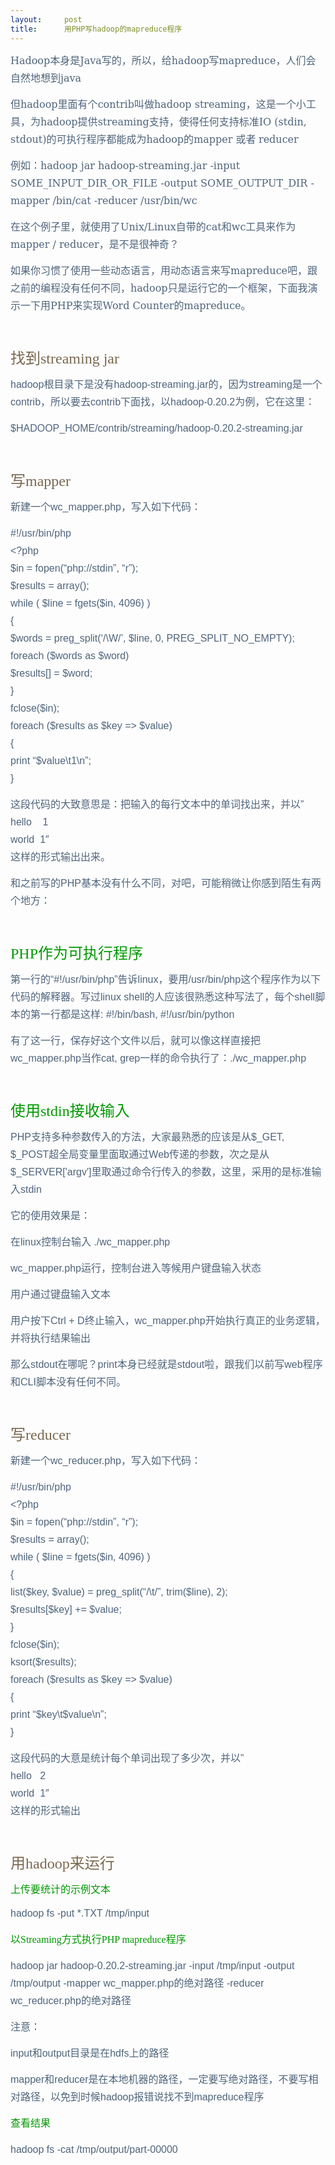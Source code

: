 ```yaml
---
layout:     post
title:      用PHP写hadoop的mapreduce程序
---
```

<div id="article_content" class="article_content clearfix csdn-tracking-statistics" data-pid="blog" data-mod="popu_307" data-dsm="post">
								            <link rel="stylesheet" href="https://csdnimg.cn/release/phoenix/template/css/ck_htmledit_views-f76675cdea.css">
						<div class="htmledit_views" id="content_views">
                
<p style="list-style:none;color:rgb(79,100,123);line-height:2em;font-family:'Trebuchet MS', Helvetica, Arial, sans-serif;">
<span style="font-size:16px;"><span style="list-style:none;font-family:'DejaVu Serif', serif;">Hadoop</span>本身是<span style="list-style:none;font-family:'DejaVu Serif', serif;">Java</span>写的，所以，给<span style="list-style:none;font-family:'DejaVu Serif', serif;">hadoop</span>写<span style="list-style:none;font-family:'DejaVu Serif', serif;">mapreduce</span>，人们会自然地想到<span style="list-style:none;font-family:'DejaVu Serif', serif;">java</span></span></p>
<p style="list-style:none;color:rgb(79,100,123);line-height:2em;font-family:'Trebuchet MS', Helvetica, Arial, sans-serif;">
<span style="font-size:16px;">但<span style="list-style:none;font-family:'DejaVu Serif', serif;">hadoop</span>里面有个<span style="list-style:none;font-family:'DejaVu Serif', serif;">contrib</span>叫做<span style="list-style:none;font-family:'DejaVu Serif', serif;">hadoop
 streaming</span>，这是一个小工具，为<span style="list-style:none;font-family:'DejaVu Serif', serif;">hadoop</span>提供<span style="list-style:none;font-family:'DejaVu Serif', serif;">streaming</span>支持，使得任何支持标准<span style="list-style:none;font-family:'DejaVu Serif', serif;">IO
 (stdin, stdout)</span>的可执行程序都能成为<span style="list-style:none;font-family:'DejaVu Serif', serif;">hadoop</span>的<span style="list-style:none;font-family:'DejaVu Serif', serif;">mapper </span>或者 <span style="list-style:none;font-family:'DejaVu Serif', serif;">reducer</span></span></p>
<p style="list-style:none;color:rgb(79,100,123);line-height:2em;font-family:'Trebuchet MS', Helvetica, Arial, sans-serif;">
<span style="font-size:16px;">例如：<span style="list-style:none;font-family:'DejaVu Serif', serif;">hadoop jar hadoop-streaming.jar -input SOME_INPUT_DIR_OR_FILE -output SOME_OUTPUT_DIR -mapper /bin/cat -reducer /usr/bin/wc</span></span></p>
<p style="list-style:none;color:rgb(79,100,123);line-height:2em;font-family:'Trebuchet MS', Helvetica, Arial, sans-serif;">
<span style="font-size:16px;">在这个例子里，就使用了<span style="list-style:none;font-family:'DejaVu Serif', serif;">Unix/Linux</span>自带的<span style="list-style:none;font-family:'DejaVu Serif', serif;">cat</span>和<span style="list-style:none;font-family:'DejaVu Serif', serif;">wc</span>工具来作为<span style="list-style:none;font-family:'DejaVu Serif', serif;">mapper
 / reducer</span>，是不是很神奇？</span></p>
<p style="list-style:none;color:rgb(79,100,123);line-height:2em;font-family:'Trebuchet MS', Helvetica, Arial, sans-serif;">
<span style="font-size:16px;">如果你习惯了使用一些动态语言，用动态语言来写<span style="list-style:none;font-family:'DejaVu Serif', serif;">mapreduce</span>吧，跟之前的编程没有任何不同，<span style="list-style:none;font-family:'DejaVu Serif', serif;">hadoop</span>只是运行它的一个框架，下面我演示一下用<span style="list-style:none;font-family:'DejaVu Serif', serif;">PHP</span>来实现<span style="list-style:none;font-family:'DejaVu Serif', serif;">Word
 Counter</span>的<span style="list-style:none;font-family:'DejaVu Serif', serif;">mapreduce</span>。</span></p>
<p style="list-style:none;color:rgb(79,100,123);line-height:2em;font-family:'Trebuchet MS', Helvetica, Arial, sans-serif;">
<span style="color:rgb(123,104,79);font-family:'Monotype Corsiva';font-size:5em;"><br></span></p>
<p style="list-style:none;color:rgb(79,100,123);line-height:2em;font-family:'Trebuchet MS', Helvetica, Arial, sans-serif;">
<span style="color:rgb(123,104,79);font-family:'Monotype Corsiva';"><span style="font-size:24px;">找到streaming jar</span></span></p>
<p style="list-style:none;color:rgb(79,100,123);line-height:2em;font-family:'Trebuchet MS', Helvetica, Arial, sans-serif;">
<span style="font-size:16px;">hadoop根目录下是没有hadoop-streaming.jar的，因为streaming是一个contrib，所以要去contrib下面找，以hadoop-0.20.2为例，它在这里：</span></p>
<p style="list-style:none;color:rgb(79,100,123);line-height:2em;font-family:'Trebuchet MS', Helvetica, Arial, sans-serif;">
<span style="font-size:16px;">$HADOOP_HOME/contrib/streaming/hadoop-0.20.2-streaming.jar</span></p>
<p style="list-style:none;color:rgb(79,100,123);line-height:2em;font-family:'Trebuchet MS', Helvetica, Arial, sans-serif;">
<span style="font-size:24px;color:rgb(123,104,79);font-family:'Monotype Corsiva';"><br></span></p>
<p style="list-style:none;color:rgb(79,100,123);line-height:2em;font-family:'Trebuchet MS', Helvetica, Arial, sans-serif;">
<span style="font-size:24px;color:rgb(123,104,79);font-family:'Monotype Corsiva';">写mapper</span></p>
<p style="list-style:none;color:rgb(79,100,123);line-height:2em;font-family:'Trebuchet MS', Helvetica, Arial, sans-serif;">
<span style="font-size:16px;">新建一个wc_mapper.php，写入如下代码：</span></p>
<p style="list-style:none;color:rgb(79,100,123);line-height:2em;font-family:'Trebuchet MS', Helvetica, Arial, sans-serif;">
<span style="font-size:16px;">#!/usr/bin/php<br style="list-style:none;">
&lt;?php<br style="list-style:none;">
$in = fopen(“php://stdin”, “r”);<br style="list-style:none;">
$results = array();<br style="list-style:none;">
while ( $line = fgets($in, 4096) )<br style="list-style:none;">
{<br style="list-style:none;">
$words = preg_split(‘/\W/’, $line, 0, PREG_SPLIT_NO_EMPTY);<br style="list-style:none;">
foreach ($words as $word)<br style="list-style:none;">
$results[] = $word;<br style="list-style:none;">
}<br style="list-style:none;">
fclose($in);<br style="list-style:none;">
foreach ($results as $key =&gt; $value)<br style="list-style:none;">
{<br style="list-style:none;">
print “$value\t1\n”;<br style="list-style:none;">
}</span></p>
<p style="list-style:none;color:rgb(79,100,123);line-height:2em;font-family:'Trebuchet MS', Helvetica, Arial, sans-serif;">
<span style="font-size:16px;">这段代码的大致意思是：把输入的每行文本中的单词找出来，并以”<br style="list-style:none;">
hello    1<br style="list-style:none;">
world  1″<br style="list-style:none;">
这样的形式输出出来。</span></p>
<p style="list-style:none;color:rgb(79,100,123);line-height:2em;font-family:'Trebuchet MS', Helvetica, Arial, sans-serif;">
<span style="font-size:16px;">和之前写的PHP基本没有什么不同，对吧，可能稍微让你感到陌生有两个地方：</span></p>
<p style="list-style:none;color:rgb(79,100,123);line-height:2em;font-family:'Trebuchet MS', Helvetica, Arial, sans-serif;">
<span style="font-size:24px;color:rgb(0,153,0);font-family:'Monotype Corsiva';text-align:center;"><br></span></p>
<p style="list-style:none;color:rgb(79,100,123);line-height:2em;font-family:'Trebuchet MS', Helvetica, Arial, sans-serif;">
<span style="font-size:24px;color:rgb(0,153,0);font-family:'Monotype Corsiva';text-align:center;">PHP作为可执行程序</span></p>
<p style="list-style:none;color:rgb(79,100,123);line-height:2em;font-family:'Trebuchet MS', Helvetica, Arial, sans-serif;">
<span style="font-size:16px;">第一行的“#!/usr/bin/php”告诉linux，要用/usr/bin/php这个程序作为以下代码的解释器。写过linux shell的人应该很熟悉这种写法了，每个shell脚本的第一行都是这样: #!/bin/bash, #!/usr/bin/python</span></p>
<p style="list-style:none;color:rgb(79,100,123);line-height:2em;font-family:'Trebuchet MS', Helvetica, Arial, sans-serif;">
<span style="font-size:16px;">有了这一行，保存好这个文件以后，就可以像这样直接把wc_mapper.php当作cat, grep一样的命令执行了：./wc_mapper.php</span></p>
<p style="list-style:none;color:rgb(79,100,123);line-height:2em;font-family:'Trebuchet MS', Helvetica, Arial, sans-serif;">
<span style="color:rgb(0,153,0);font-family:'Monotype Corsiva';font-size:3em;text-align:center;"><br></span></p>
<p style="list-style:none;color:rgb(79,100,123);line-height:2em;font-family:'Trebuchet MS', Helvetica, Arial, sans-serif;">
<span style="color:rgb(0,153,0);font-family:'Monotype Corsiva';text-align:center;"><span style="font-size:24px;">使用stdin接收输入</span></span></p>
<p style="list-style:none;color:rgb(79,100,123);line-height:2em;font-family:'Trebuchet MS', Helvetica, Arial, sans-serif;">
<span style="font-size:16px;">PHP支持多种参数传入的方法，大家最熟悉的应该是从$_GET, $_POST超全局变量里面取通过Web传递的参数，次之是从$_SERVER['argv']里取通过命令行传入的参数，这里，采用的是标准输入stdin</span></p>
<p style="list-style:none;color:rgb(79,100,123);line-height:2em;font-family:'Trebuchet MS', Helvetica, Arial, sans-serif;">
<span style="font-size:16px;">它的使用效果是：</span></p>
<p style="list-style:none;color:rgb(79,100,123);line-height:2em;font-family:'Trebuchet MS', Helvetica, Arial, sans-serif;">
<span style="font-size:16px;">在linux控制台输入 ./wc_mapper.php</span></p>
<p style="list-style:none;color:rgb(79,100,123);line-height:2em;font-family:'Trebuchet MS', Helvetica, Arial, sans-serif;">
<span style="font-size:16px;">wc_mapper.php运行，控制台进入等候用户键盘输入状态</span></p>
<p style="list-style:none;color:rgb(79,100,123);line-height:2em;font-family:'Trebuchet MS', Helvetica, Arial, sans-serif;">
<span style="font-size:16px;">用户通过键盘输入文本</span></p>
<p style="list-style:none;color:rgb(79,100,123);line-height:2em;font-family:'Trebuchet MS', Helvetica, Arial, sans-serif;">
<span style="font-size:16px;">用户按下Ctrl + D终止输入，wc_mapper.php开始执行真正的业务逻辑，并将执行结果输出</span></p>
<p style="list-style:none;color:rgb(79,100,123);line-height:2em;font-family:'Trebuchet MS', Helvetica, Arial, sans-serif;">
<span style="font-size:16px;">那么stdout在哪呢？print本身已经就是stdout啦，跟我们以前写web程序和CLI脚本没有任何不同。</span></p>
<p style="list-style:none;color:rgb(79,100,123);line-height:2em;font-family:'Trebuchet MS', Helvetica, Arial, sans-serif;">
<span style="color:rgb(123,104,79);font-family:'Monotype Corsiva';font-size:5em;"><br></span></p>
<p style="list-style:none;color:rgb(79,100,123);line-height:2em;font-family:'Trebuchet MS', Helvetica, Arial, sans-serif;">
<span style="color:rgb(123,104,79);font-family:'Monotype Corsiva';"><span style="font-size:24px;">写reducer</span></span></p>
<p style="list-style:none;color:rgb(79,100,123);line-height:2em;font-family:'Trebuchet MS', Helvetica, Arial, sans-serif;">
<span style="font-size:16px;">新建一个wc_reducer.php，写入如下代码：</span></p>
<p style="list-style:none;color:rgb(79,100,123);line-height:2em;font-family:'Trebuchet MS', Helvetica, Arial, sans-serif;">
<span style="font-size:16px;">#!/usr/bin/php<br style="list-style:none;">
&lt;?php<br style="list-style:none;">
$in = fopen(“php://stdin”, “r”);<br style="list-style:none;">
$results = array();<br style="list-style:none;">
while ( $line = fgets($in, 4096) )<br style="list-style:none;">
{<br style="list-style:none;">
list($key, $value) = preg_split(“/\t/”, trim($line), 2);<br style="list-style:none;">
$results[$key] += $value;<br style="list-style:none;">
}<br style="list-style:none;">
fclose($in);<br style="list-style:none;">
ksort($results);<br style="list-style:none;">
foreach ($results as $key =&gt; $value)<br style="list-style:none;">
{<br style="list-style:none;">
print “$key\t$value\n”;<br style="list-style:none;">
}</span></p>
<p style="list-style:none;color:rgb(79,100,123);line-height:2em;font-family:'Trebuchet MS', Helvetica, Arial, sans-serif;">
<span style="font-size:16px;">这段代码的大意是统计每个单词出现了多少次，并以”<br style="list-style:none;">
hello   2<br style="list-style:none;">
world  1″<br style="list-style:none;">
这样的形式输出</span></p>
<p style="list-style:none;color:rgb(79,100,123);line-height:2em;font-family:'Trebuchet MS', Helvetica, Arial, sans-serif;">
<span style="color:rgb(123,104,79);font-family:'Monotype Corsiva';font-size:5em;"><br></span></p>
<p style="list-style:none;color:rgb(79,100,123);line-height:2em;font-family:'Trebuchet MS', Helvetica, Arial, sans-serif;">
<span style="color:rgb(123,104,79);font-family:'Monotype Corsiva';"><span style="font-size:24px;">用hadoop来运行</span></span></p>
<div><span style="color:rgb(0,153,0);font-family:'Monotype Corsiva';"><span style="font-size:16px;">上传要统计的示例文本</span></span>
<p style="list-style:none;color:rgb(79,100,123);line-height:2em;font-family:'Trebuchet MS', Helvetica, Arial, sans-serif;">
<span style="font-size:16px;">hadoop fs -put *.TXT /tmp/input</span></p>
<p style="list-style:none;color:rgb(79,100,123);line-height:2em;font-family:'Trebuchet MS', Helvetica, Arial, sans-serif;">
<span style="font-size:16px;color:rgb(0,153,0);font-family:'Monotype Corsiva';text-align:center;">以Streaming方式执行PHP mapreduce程序</span></p>
<p style="list-style:none;color:rgb(79,100,123);line-height:2em;font-family:'Trebuchet MS', Helvetica, Arial, sans-serif;">
<span style="font-size:16px;">hadoop jar hadoop-0.20.2-streaming.jar -input /tmp/input -output /tmp/output -mapper wc_mapper.php的绝对路径 -reducer wc_reducer.php的绝对路径</span></p>
<p style="list-style:none;color:rgb(79,100,123);line-height:2em;font-family:'Trebuchet MS', Helvetica, Arial, sans-serif;">
<span style="font-size:16px;">注意：</span></p>
<p style="list-style:none;color:rgb(79,100,123);line-height:2em;font-family:'Trebuchet MS', Helvetica, Arial, sans-serif;">
<span style="font-size:16px;">input和output目录是在hdfs上的路径</span></p>
<p style="list-style:none;color:rgb(79,100,123);line-height:2em;font-family:'Trebuchet MS', Helvetica, Arial, sans-serif;">
<span style="font-size:16px;">mapper和reducer是在本地机器的路径，一定要写绝对路径，不要写相对路径，以免到时候hadoop报错说找不到mapreduce程序</span></p>
<p style="list-style:none;color:rgb(79,100,123);line-height:2em;font-family:'Trebuchet MS', Helvetica, Arial, sans-serif;">
<span style="font-size:16px;color:rgb(0,153,0);font-family:'Monotype Corsiva';text-align:center;">查看结果</span></p>
<p style="list-style:none;color:rgb(79,100,123);line-height:2em;font-family:'Trebuchet MS', Helvetica, Arial, sans-serif;">
<span style="font-size:16px;">hadoop fs -cat /tmp/output/part-00000</span></p>
</div>
            </div>
                </div>